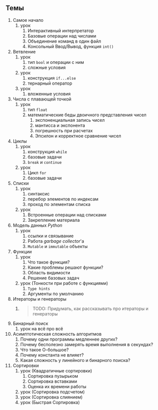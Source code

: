 ## Темы
1. Самое начало
   1. урок
      1. Интерактивный интерпретатор
      2. Базовые операции над числами
      3. Объединение команд в один файл
      4. Консольный Ввод/Вывод, функция `int()`
2. Ветвление
   1. урок
         1. тип `bool` и операции с ним
         2. сложные условия
   2. урок
      1. конструкция `if...else`
      2. тернарный оператор
   3. урок
      1. вложенные условия
3. Числа с плавающей точкой
   1. урок
      1. тип `float`
      2. математические беды двоичного представления чисел
         1. экспоненциальная запись чисел
         2. мантисса и экспонента
         3. погрешность при расчетах
         4. Эпсилон и корректное сравнение чисел
4. Циклы
   1. урок
      1. конструкция `while`
      2. базовые задачи
      3. `break` и `continue`
   2. урок
      1. Цикл `for`
      2. базовые задачи
5. Списки
   1. урок
      1. синтаксис
      2. перебор элементов по индексам
      3. проход по элементам списка
   2. урок
      1. Встроенные операции над списками
      2. Закрепление материала
6. Модель данных *Python*
   1. урок
      1. ссылки и связывание
      3. Работа *garbage collector*'а
      2. `Mutable` и `immutable` объекты
7. Функции
   1. урок
      1. Что такое функция?
      2. Какие проблемы решают функции?
      3. Область видимости
      4. Решение базовых задач
   2. урок (Тонкости при работе с функциями)
      1. `Type hints`
      2. Аргументы по умолчанию
8. Итераторы и генераторы
   1. > TODO: Придумать, как рассказывать про итераторы и генераторы
9. Бинарный поиск
   1. урок на всё про всё
10. Асимптотическая сложность алгоритмов
    1. Почему одни программы медленнее других?
    2. Почему бесполезно замерять время выполнения в секундах?
    3. Что такое О-большое?
    4. Почему константа не влияет?
    5. Какая сложность у линейного и бинарного поиска?
11. Сортировки
    1. урок (Квадратичные сортировки)
       1. Сортировка пузырьком
       2. Сортировка вставками
       3. Оценка их времени работы
    2. урок (Сортировка подсчетом)
    3. урок (Сортировка слиянием)
    4. урок (Быстрая Сортировка)